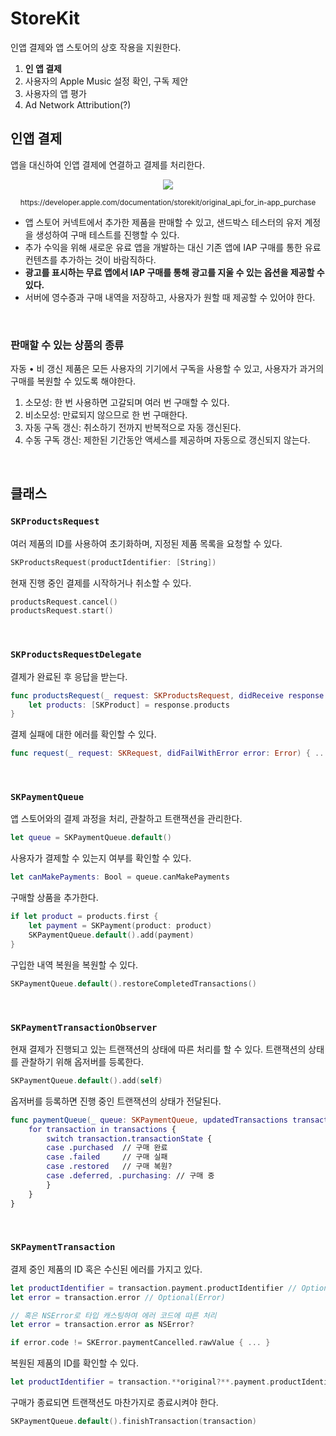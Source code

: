 # StoreKit

인앱 결제와 앱 스토어의 상호 작용을 지원한다.

1. **인 앱 결제**
2. 사용자의 Apple Music 설정 확인, 구독 제안
3. 사용자의 앱 평가
4. Ad Network Attribution(?)

## 인앱 결제
앱을 대신하여 인앱 결제에 연결하고 결제를 처리한다.

<p align="center">
<img src="https://user-images.githubusercontent.com/61190690/166909905-f6b74f5c-6693-4659-ad4c-01696552859c.png">
</p>

<p align="center">
<sub>https://developer.apple.com/documentation/storekit/original_api_for_in-app_purchase</sub>
</p>

- 앱 스토어 커넥트에서 추가한 제품을 판매할 수 있고, 샌드박스 테스터의 유저 계정을 생성하여 구매 테스트를 진행할 수 있다.
- 추가 수익을 위해 새로운 유료 앱을 개발하는 대신 기존 앱에 IAP 구매를 통한 유료 컨텐츠를 추가하는 것이 바람직하다.
- **광고를 표시하는 무료 앱에서 IAP 구매를 통해 광고를 지울 수 있는 옵션을 제공할 수 있다.**
- 서버에 영수증과 구매 내역을 저장하고, 사용자가 원할 때 제공할 수 있어야 한다.

&nbsp;
### 판매할 수 있는 상품의 종류
자동 • 비 갱신 제품은 모든 사용자의 기기에서 구독을 사용할 수 있고, 사용자가 과거의 구매를 복원할 수 있도록 해야한다.

1. 소모성: 한 번 사용하면 고갈되며 여러 번 구매할 수 있다.
2. 비소모성: 만료되지 않으므로 한 번 구매한다.
3. 자동 구독 갱신: 취소하기 전까지 반복적으로 자동 갱신된다.
4. 수동 구독 갱신: 제한된 기간동안 액세스를 제공하며 자동으로 갱신되지 않는다.

&nbsp;
## 클래스

### `SKProductsRequest`
여러 제품의 ID를 사용하여 초기화하며, 지정된 제품 목록을 요청할 수 있다.

```swift
SKProductsRequest(productIdentifier: [String])
```

현재 진행 중인 결제를 시작하거나 취소할 수 있다.
```swift
productsRequest.cancel()
productsRequest.start()
```

&nbsp;
### `SKProductsRequestDelegate`
결제가 완료된 후 응답을 받는다.

```swift
func productsRequest(_ request: SKProductsRequest, didReceive response: SKProductsResponse) {
	let products: [SKProduct] = response.products
}
```

결제 실패에 대한 에러를 확인할 수 있다.

```swift
func request(_ request: SKRequest, didFailWithError error: Error) { ... }
```

&nbsp;
### `SKPaymentQueue`
앱 스토어와의 결제 과정을 처리, 관찰하고 트랜잭션을 관리한다.

```swift
let queue = SKPaymentQueue.default()
```

사용자가 결제할 수 있는지 여부를 확인할 수 있다.

```swift
let canMakePayments: Bool = queue.canMakePayments
```

구매할 상품을 추가한다.

```swift
if let product = products.first {
	let payment = SKPayment(product: product)
	SKPaymentQueue.default().add(payment)
}
```

구입한 내역 복원을 복원할 수 있다.

```swift
SKPaymentQueue.default().restoreCompletedTransactions()
```

&nbsp;
### `SKPaymentTransactionObserver`
현재 결제가 진행되고 있는 트랜잭션의 상태에 따른 처리를 할 수 있다. 트랜잭션의 상태를 관찰하기 위해 옵저버를 등록한다.

```swift
SKPaymentQueue.default().add(self)
```

옵저버를 등록하면 진행 중인 트랜잭션의 상태가 전달된다.

```swift
func paymentQueue(_ queue: SKPaymentQueue, updatedTransactions transactions: [SKPaymentTransaction] {
	for transaction in transactions {
		switch transaction.transactionState {
		case .purchased  // 구매 완료
		case .failed     // 구매 실패
		case .restored   // 구매 복원?
		case .deferred, .purchasing: // 구매 중
		}
	}
}
```

&nbsp;
### `SKPaymentTransaction`
결제 중인 제품의 ID 혹은 수신된 에러를 가지고 있다.

```swift
let productIdentifier = transaction.payment.productIdentifier // Optional(String)
let error = transaction.error // Optional(Error)

// 혹은 NSError로 타입 캐스팅하여 에러 코드에 따른 처리
let error = transaction.error as NSError?

if error.code != SKError.paymentCancelled.rawValue { ... }
```

복원된 제품의 ID를 확인할 수 있다.

```swift
let productIdentifier = transaction.**original?**.payment.productIdentifier // Optional(String)
```

구매가 종료되면 트랜잭션도 마찬가지로 종료시켜야 한다.

```swift
SKPaymentQueue.default().finishTransaction(transaction)
```
